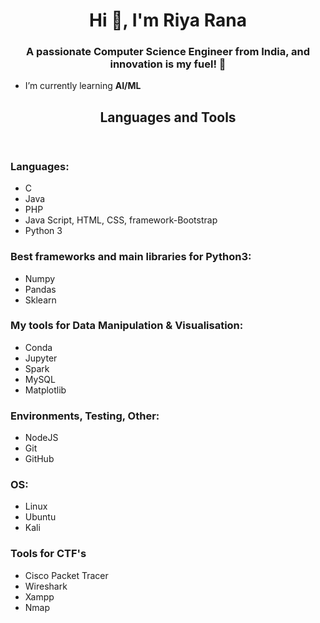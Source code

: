 <h1 align="center">Hi 👋, I'm Riya Rana</h1>
<h3 align="center">A passionate Computer Science Engineer from India, and innovation is my fuel! 🚀</h3>


 - I’m currently learning **AI/ML**        

<!--   - How to reach me **riya.rana1432@gmail.com**        -->


<!-- <h3 align="left">Connect with me:</h3>
     <p>9341105700</p>    -->
</p>

  <header>
    <h2>Languages and Tools</h2>
  </header>
  <main>
    <h3>Languages:</h3>
    <ul>
      <li>C</li>
      <li>Java</li>
      <li>PHP</li>
      <li>Java Script, HTML, CSS, framework-Bootstrap</li>
      <li>Python 3</li>
    </ul>
    <h3>Best frameworks and main libraries for Python3:</h3>
    <ul>
      <li>Numpy</li>
      <li>Pandas</li>
      <li>Sklearn</li>
    </ul>
    <h3>My tools for Data Manipulation & Visualisation:</h3>
    <ul>
      <li>Conda</li>
      <li>Jupyter</li>
      <li>Spark</li>
      <li>MySQL</li>
      <li>Matplotlib</li>
    </ul>
    <h3>Environments, Testing, Other:</h3>
    <ul>
      <li>NodeJS</li>
      <li>Git</li>
      <li>GitHub</li>
    </ul>
    <h3>OS:</h3>
    <ul>
      <li>Linux</li>
      <li>Ubuntu</li>
      <li>Kali</li>
    </ul>
    <h3>Tools for CTF's</h3>
    <ul>
      <li>Cisco Packet Tracer</li>
      <li>Wireshark</li>
      <li>Xampp</li>
      <li>Nmap</li>
    </ul>
  </main>
  
